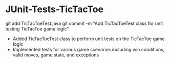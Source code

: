 # JUnit-Tests-TicTacToe

git add TicTacToeTest.java
git commit -m "Add TicTacToeTest class for unit testing TicTacToe game logic"

- Added TicTacToeTest class to perform unit tests on the TicTacToe game logic
- Implemented tests for various game scenarios including win conditions, valid moves, game state, and exceptions

